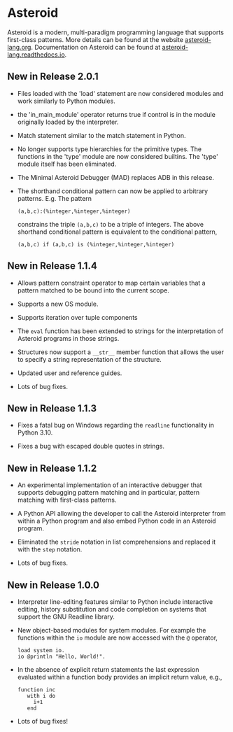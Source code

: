 # Asteroid
Asteroid is a modern, multi-paradigm programming language that supports first-class patterns.  More details can
be found at the website [asteroid-lang.org](https://asteroid-lang.org).
Documentation on Asteroid can be found at
[asteroid-lang.readthedocs.io](https://asteroid-lang.readthedocs.io).

## New in Release 2.0.1

* Files loaded with the 'load' statement are now considered modules and work similarly to Python modules.

* the 'in_main_module' operator returns true if control is in the module originally loaded by the interpreter.

* Match statement similar to the match statement in Python.

* No longer supports type hierarchies for the primitive types.  The functions in the 'type' module are now considered builtins. The 'type' module itself has been eliminated.

* The Minimal Asteroid Debugger (MAD) replaces ADB in this release.

* The shorthand conditional pattern can now be applied to arbitrary patterns. E.g. The pattern 
  ```
  (a,b,c):(%integer,%integer,%integer)
  ```
  constrains the triple `(a,b,c)` to be a triple of integers.  The above shorthand conditional pattern is equivalent to the conditional pattern,
  ```
  (a,b,c) if (a,b,c) is (%integer,%integer,%integer)
  ```
  
## New in Release 1.1.4

* Allows pattern constraint operator to map certain variables that a pattern 
  matched to be bound into the current scope.

* Supports a new OS module.

* Supports iteration over tuple components

* The `eval` function has been extended to strings for the interpretation of 
  Asteroid programs in those strings.

* Structures now support a `__str__` member function that allows the user
  to specify a string representation of the structure.
  
* Updated user and reference guides.

* Lots of bug fixes.


## New in Release 1.1.3

* Fixes a fatal bug on Windows regarding the `readline` functionality in Python 3.10.

* Fixes a bug with escaped double quotes in strings.

## New in Release 1.1.2

* An experimental implementation of an interactive debugger that supports debugging pattern matching and in
  particular, pattern matching with first-class patterns.

* A Python API allowing the developer to call the Asteroid interpreter from within a Python program and also embed
  Python code in an Asteroid program.

* Eliminated the `stride` notation in list comprehensions and replaced it with the `step` notation.

* Lots of bug fixes.


## New in Release 1.0.0

* Interpreter line-editing features similar to Python include interactive editing, history substitution and code completion on systems that support the GNU Readline library.

* New object-based modules for system modules.  For example the functions within the
  `io` module are now accessed with the `@` operator,
  ```
  load system io.
  io @println "Hello, World!".
  ```

* In the absence of explicit return statements the last expression evaluated within
  a function body provides an implicit return value, e.g.,
  ```
  function inc
     with i do
       i+1
     end
  ```

* Lots of bug fixes!
